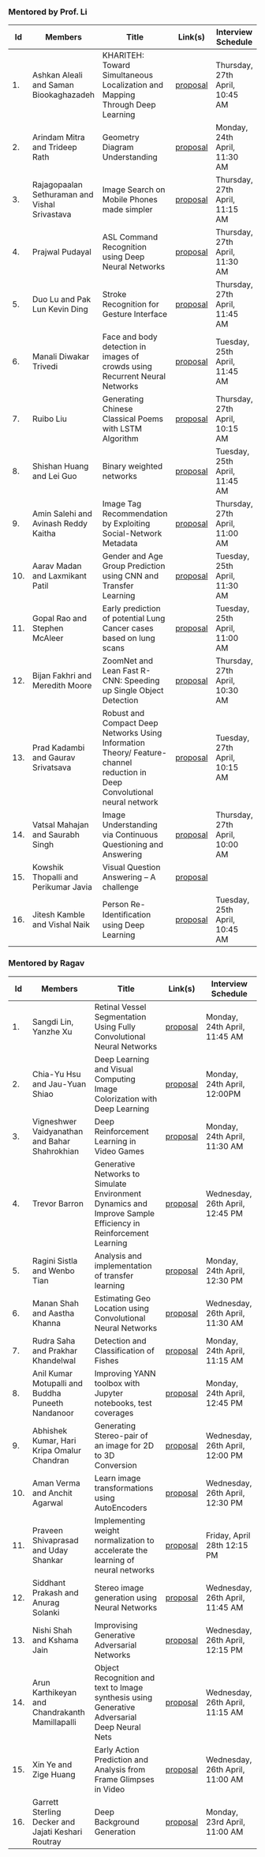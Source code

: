 ### Mentored by Prof. Li

| Id | Members | Title | Link(s) | Interview Schedule| 
|----|---------|-------|---------|-------------------|
| 1. | Ashkan Aleali and Saman Biookaghazadeh | KHARITEH: Toward Simultaneous Localization and Mapping Through Deep Learning | [proposal](b1-proposal.pdf) |  Thursday, 27th April, 10:45 AM |
| 2. | Arindam Mitra and Trideep Rath | Geometry Diagram Understanding | [proposal](b2-proposal.pdf) | Monday, 24th April, 11:30 AM | 
| 3. | Rajagopaalan Sethuraman and Vishal Srivastava | Image Search on Mobile Phones made simpler |  [proposal](b3-proposal.pdf) |  Thursday, 27th April, 11:15 AM |
| 4. | Prajwal Pudayal | ASL Command Recognition using Deep Neural Networks | [proposal](b4-proposal.pdf) | Thursday, 27th April, 11:30 AM |
| 5. | Duo Lu and Pak Lun Kevin Ding | Stroke Recognition for Gesture Interface | [proposal](b5-proposal.pd) |  Thursday, 27th April, 11:45 AM |
| 6. | Manali Diwakar Trivedi | Face and body detection in images of crowds using Recurrent Neural Networks | [proposal](b6-proposal.pdf) | Tuesday, 25th April, 11:45 AM |
| 7. | Ruibo Liu | Generating Chinese Classical Poems with LSTM Algorithm | [proposal](b7-proposal.pdf) | Thursday, 27th April, 10:15 AM |
| 8. | Shishan Huang and Lei Guo | Binary weighted networks | [proposal](b8-proposal.pdf) | Tuesday, 25th April, 11:45 AM |
| 9. | Amin Salehi and Avinash Reddy Kaitha | Image Tag Recommendation by Exploiting Social-Network Metadata | [proposal](b9-proposal.pdf) |  Thursday, 27th April, 11:00 AM |
| 10. | Aarav Madan and Laxmikant Patil | Gender and Age Group Prediction using CNN and Transfer Learning | [proposal](b10-proposal.pdf) | Tuesday, 25th April, 11:30 AM |
| 11. | Gopal Rao and Stephen McAleer | Early prediction of potential Lung Cancer cases based on lung scans | [proposal](b11-proposal.pdf) | Tuesday, 25th April, 11:00 AM |
| 12. | Bijan Fakhri and Meredith Moore | ZoomNet and Lean Fast R-CNN: Speeding up Single Object Detection | [proposal](b12-proposal.pdf) |  Thursday, 27th April, 10:30 AM |
| 13. | Prad Kadambi and Gaurav Srivatsava | Robust and Compact Deep Networks Using Information Theory/ Feature-channel reduction in Deep Convolutional neural network | [proposal](b13-proposal.pdf) |  Tuesday, 27th April, 10:15 AM |
| 14. | Vatsal Mahajan and Saurabh Singh | Image Understanding via Continuous Questioning and Answering | [proposal](b14-proposal.pdf) | Thursday, 27th April, 10:00 AM |
| 15. | Kowshik Thopalli and Perikumar Javia | Visual Question Answering – A challenge | [proposal](b15-proposal.pdf) | |
| 16. | Jitesh Kamble and Vishal Naik | Person Re-Identiﬁcation using Deep Learning | [proposal](r15-proposal.pdf) | Tuesday, 25th April, 10:45 AM |


### Mentored by Ragav

| Id | Members | Title | Link(s) | Interview Schedule| 
|----|---------|-------|---------|-------------------|
| 1. | Sangdi Lin, Yanzhe Xu |  Retinal Vessel Segmentation Using Fully Convolutional Neural Networks  | [proposal](r1-proposal.pdf) | Monday, 24th April, 11:45 AM |
| 2. | Chia-Yu Hsu and Jau-Yuan Shiao | Deep Learning and Visual Computing Image Colorization with Deep Learning | [proposal](r2-proposal.pdf) | Monday, 24th April, 12:00PM  |
| 3. | Vigneshwer Vaidyanathan and Bahar Shahrokhian | Deep Reinforcement Learning in Video Games | [proposal](r3-proposal.pdf) | Monday, 24th April, 11:30 AM |
| 4. | Trevor Barron | Generative Networks to Simulate Environment Dynamics and Improve Sample Efficiency in Reinforcement Learning | [proposal](r4-proposal.pdf) | Wednesday, 26th April, 12:45 PM |
| 5. | Ragini Sistla and Wenbo Tian | Analysis and implementation of transfer learning | [proposal](r5-proposal.pdf) | Monday, 24th April, 12:30 PM |
| 6. | Manan Shah and Aastha Khanna | Estimating Geo Location using Convolutional Neural Networks | [proposal](r6-proposal.pdf) | Wednesday, 26th April, 11:30 AM |
| 7. | Rudra Saha and Prakhar Khandelwal | Detection and Classification of Fishes | [proposal](r7-proposal.pdf) | Monday, 24th April, 11:15 AM|
| 8. | Anil Kumar Motupalli and Buddha Puneeth Nandanoor | Improving YANN toolbox with Jupyter notebooks, test coverages | [proposal](r8-proposal.pdf) | Monday, 24th April, 12:45 PM |
| 9. | Abhishek Kumar, Hari Kripa Omalur Chandran | Generating Stereo-pair of an image for 2D to 3D Conversion | [proposal](r9-proposal.pdf) | Wednesday, 26th April, 12:00 PM |
| 10. | Aman Verma and Anchit Agarwal | Learn image transformations using AutoEncoders | [proposal](r10-proposal.pdf) | Wednesday, 26th April, 12:30 PM |
| 11. | Praveen Shivaprasad and Uday Shankar | Implementing weight normalization to accelerate the learning of neural networks | [proposal](r11-proposal.pdf) | Friday, April 28th 12:15 PM |
| 12. | Siddhant Prakash and Anurag Solanki| Stereo image generation using Neural Networks | [proposal](r12-proposal.pdf) | Wednesday, 26th April, 11:45 AM |
| 13. | Nishi Shah and Kshama Jain | Improvising Generative Adversarial Networks | [proposal](r13-proposal.pdf) | Wednesday, 26th April, 12:15 PM |
| 14. | Arun Karthikeyan and Chandrakanth Mamillapalli | Object Recognition and text to Image synthesis using Generative Adversarial Deep Neural Nets | [proposal](r14-proposal.pdf) | Wednesday, 26th April, 11:15 AM |
| 15. | Xin Ye and Zige Huang | Early Action Prediction and Analysis from Frame Glimpses in Video | [proposal](r16-proposal.pdf) | Wednesday, 26th April, 11:00 AM |
| 16. | Garrett Sterling Decker and Jajati Keshari Routray | Deep Background Generation | [proposal](r17-proposal.pdf) |  Monday, 23rd April, 11:00 AM |




